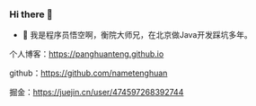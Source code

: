 ### Hi there 👋

- 🔭 我是程序员悟空啊，衡院大师兄，在北京做Java开发踩坑多年。

个人博客：https://panghuanteng.github.io

github：https://github.com/nametenghuan

掘金：https://juejin.cn/user/474597268392744


<!--
**nametenghuan/nametenghuan** is a ✨ _special_ ✨ repository because its `README.md` (this file) appears on your GitHub profile.

Here are some ideas to get you started:

- 🔭 I’m currently working on ...
- 🌱 I’m currently learning ...
- 👯 I’m looking to collaborate on ...
- 🤔 I’m looking for help with ...
- 💬 Ask me about ...
- 📫 How to reach me: ...
- 😄 Pronouns: ...
- ⚡ Fun fact: ...
-->
